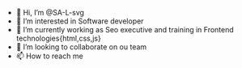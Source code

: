 - 👋 Hi, I’m @SA-L-svg
- 👀 I’m interested in Software developer
- 🌱 I’m currently working as Seo executive and training in Frontend technologies{html,css,js}
- 💞️ I’m looking to collaborate on ou team
- 📫 How to reach me 

<!---
SA-L-svg/SA-L-svg is a ✨ special ✨ repository because its `README.md` (this file) appears on your GitHub profile.
You can click the Preview link to take a look at your changes.
--->
